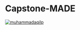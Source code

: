# Capstone-MADE
[![muhammadaqilp](https://circleci.com/gh/muhammadaqilp/Capstone-MADE.svg?style=svg)](https://app.circleci.com/pipelines/github/muhammadaqilp/Capstone-MADE?branch=capstone-2&filter=all)
